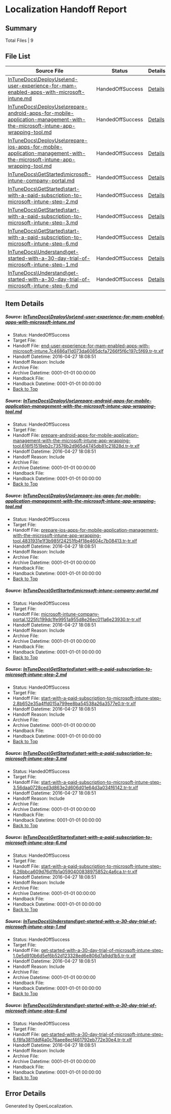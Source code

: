 # <a name='report-top'></a> Localization Handoff Report

## Summary
 Total Files | 9

## File List
 Source File | Status | Details 
 ----------- | ------ | ------- 
 [InTuneDocs\DeployUse\end-user-experience-for-mam-enabled-apps-with-microsoft-intune.md](https://github.com/Microsoft/IntuneDocs-pr/blob/cb43f0b5d27c046aa815d0de3be5233e13f05fae/InTuneDocs/DeployUse/end-user-experience-for-mam-enabled-apps-with-microsoft-intune.md) | HandedOffSuccess | [Details](#62d2c4146512f4e487e584c158bea74679c4d15e35)
 [InTuneDocs\DeployUse\prepare-android-apps-for-mobile-application-management-with-the-microsoft-intune-app-wrapping-tool.md](https://github.com/Microsoft/IntuneDocs-pr/blob/0cbffc260fae5c78dd33ebec3b5afc86017ac33b/InTuneDocs/DeployUse/prepare-android-apps-for-mobile-application-management-with-the-microsoft-intune-app-wrapping-tool.md) | HandedOffSuccess | [Details](#c793cc34b10c336a95b40c31befa6c6ff87b4ba6234)
 [InTuneDocs\DeployUse\prepare-ios-apps-for-mobile-application-management-with-the-microsoft-intune-app-wrapping-tool.md](https://github.com/Microsoft/IntuneDocs-pr/blob/0cbffc260fae5c78dd33ebec3b5afc86017ac33b/InTuneDocs/DeployUse/prepare-ios-apps-for-mobile-application-management-with-the-microsoft-intune-app-wrapping-tool.md) | HandedOffSuccess | [Details](#ebb1257dec8422b1da1b6c66f720ad0be3d06f0a236)
 [InTuneDocs\GetStarted\microsoft-intune-company-portal.md](https://github.com/Microsoft/IntuneDocs-pr/blob/0cbffc260fae5c78dd33ebec3b5afc86017ac33b/InTuneDocs/GetStarted/microsoft-intune-company-portal.md) | HandedOffSuccess | [Details](#2f9787609f190e26215c540a50a453ab7be7e64c508)
 [InTuneDocs\GetStarted\start-with-a-paid-subscription-to-microsoft-intune-step-2.md](https://github.com/Microsoft/IntuneDocs-pr/blob/0cbffc260fae5c78dd33ebec3b5afc86017ac33b/InTuneDocs/GetStarted/start-with-a-paid-subscription-to-microsoft-intune-step-2.md) | HandedOffSuccess | [Details](#67db3785bf6bc648443f9779198735eb9b2227a9520)
 [InTuneDocs\GetStarted\start-with-a-paid-subscription-to-microsoft-intune-step-3.md](https://github.com/Microsoft/IntuneDocs-pr/blob/0cbffc260fae5c78dd33ebec3b5afc86017ac33b/InTuneDocs/GetStarted/start-with-a-paid-subscription-to-microsoft-intune-step-3.md) | HandedOffSuccess | [Details](#f6924f0b80891862462703b46aeba4765f1607ed521)
 [InTuneDocs\GetStarted\start-with-a-paid-subscription-to-microsoft-intune-step-6.md](https://github.com/Microsoft/IntuneDocs-pr/blob/0cbffc260fae5c78dd33ebec3b5afc86017ac33b/InTuneDocs/GetStarted/start-with-a-paid-subscription-to-microsoft-intune-step-6.md) | HandedOffSuccess | [Details](#417dec1a04984e461c14c0fd274eeccf75a33e55524)
 [InTuneDocs\Understand\get-started-with-a-30-day-trial-of-microsoft-intune-step-1.md](https://github.com/Microsoft/IntuneDocs-pr/blob/0cbffc260fae5c78dd33ebec3b5afc86017ac33b/InTuneDocs/Understand/get-started-with-a-30-day-trial-of-microsoft-intune-step-1.md) | HandedOffSuccess | [Details](#d2b156e295312434bf7b5f5e49a0c649f011f3a51113)
 [InTuneDocs\Understand\get-started-with-a-30-day-trial-of-microsoft-intune-step-6.md](https://github.com/Microsoft/IntuneDocs-pr/blob/0cbffc260fae5c78dd33ebec3b5afc86017ac33b/InTuneDocs/Understand/get-started-with-a-30-day-trial-of-microsoft-intune-step-6.md) | HandedOffSuccess | [Details](#be21d35b3cd1300e51be57da81bceb3d7153c64a1118)

## Item Details
##### <a name='62d2c4146512f4e487e584c158bea74679c4d15e35'></a> Source: [InTuneDocs\DeployUse\end-user-experience-for-mam-enabled-apps-with-microsoft-intune.md](https://github.com/Microsoft/IntuneDocs-pr/blob/cb43f0b5d27c046aa815d0de3be5233e13f05fae/InTuneDocs/DeployUse/end-user-experience-for-mam-enabled-apps-with-microsoft-intune.md)
* Status: HandedOffSuccess
* Target File: 
* Handoff File: [end-user-experience-for-mam-enabled-apps-with-microsoft-intune.7c4686a11d073da6085dcfa7266f5f6c197c5f69.tr-tr.xlf](https://github.com/Microsoft/EM.handoff/blob/b0cd2ad2d4eac018574c38aa75793308d23edf8c/ol-handoff/Microsoft/IntuneDocs-pr.tr-tr/master/end-user-experience-for-mam-enabled-apps-with-microsoft-intune.7c4686a11d073da6085dcfa7266f5f6c197c5f69.tr-tr.xlf)
* Handoff Datetime: 2016-04-27 18:08:51
* Handoff Reason: Include
* Archive File: 
* Archive Datetime: 0001-01-01 00:00:00
* Handback File: 
* Handback Datetime: 0001-01-01 00:00:00
* [Back to Top](#report-top)

##### <a name='c793cc34b10c336a95b40c31befa6c6ff87b4ba6234'></a> Source: [InTuneDocs\DeployUse\prepare-android-apps-for-mobile-application-management-with-the-microsoft-intune-app-wrapping-tool.md](https://github.com/Microsoft/IntuneDocs-pr/blob/0cbffc260fae5c78dd33ebec3b5afc86017ac33b/InTuneDocs/DeployUse/prepare-android-apps-for-mobile-application-management-with-the-microsoft-intune-app-wrapping-tool.md)
* Status: HandedOffSuccess
* Target File: 
* Handoff File: [prepare-android-apps-for-mobile-application-management-with-the-microsoft-intune-app-wrapping-tool.616f51519eb2c73576b2d965d4745db81c21828d.tr-tr.xlf](https://github.com/Microsoft/EM.handoff/blob/b0cd2ad2d4eac018574c38aa75793308d23edf8c/ol-handoff/Microsoft/IntuneDocs-pr.tr-tr/master/prepare-android-apps-for-mobile-application-management-with-the-microsoft-intune-app-wrapping-tool.616f51519eb2c73576b2d965d4745db81c21828d.tr-tr.xlf)
* Handoff Datetime: 2016-04-27 18:08:51
* Handoff Reason: Include
* Archive File: 
* Archive Datetime: 0001-01-01 00:00:00
* Handback File: 
* Handback Datetime: 0001-01-01 00:00:00
* [Back to Top](#report-top)

##### <a name='ebb1257dec8422b1da1b6c66f720ad0be3d06f0a236'></a> Source: [InTuneDocs\DeployUse\prepare-ios-apps-for-mobile-application-management-with-the-microsoft-intune-app-wrapping-tool.md](https://github.com/Microsoft/IntuneDocs-pr/blob/0cbffc260fae5c78dd33ebec3b5afc86017ac33b/InTuneDocs/DeployUse/prepare-ios-apps-for-mobile-application-management-with-the-microsoft-intune-app-wrapping-tool.md)
* Status: HandedOffSuccess
* Target File: 
* Handoff File: [prepare-ios-apps-for-mobile-application-management-with-the-microsoft-intune-app-wrapping-tool.4831931e1f3b985f24251fb4f18e4604c7b08413.tr-tr.xlf](https://github.com/Microsoft/EM.handoff/blob/b0cd2ad2d4eac018574c38aa75793308d23edf8c/ol-handoff/Microsoft/IntuneDocs-pr.tr-tr/master/prepare-ios-apps-for-mobile-application-management-with-the-microsoft-intune-app-wrapping-tool.4831931e1f3b985f24251fb4f18e4604c7b08413.tr-tr.xlf)
* Handoff Datetime: 2016-04-27 18:08:51
* Handoff Reason: Include
* Archive File: 
* Archive Datetime: 0001-01-01 00:00:00
* Handback File: 
* Handback Datetime: 0001-01-01 00:00:00
* [Back to Top](#report-top)

##### <a name='2f9787609f190e26215c540a50a453ab7be7e64c508'></a> Source: [InTuneDocs\GetStarted\microsoft-intune-company-portal.md](https://github.com/Microsoft/IntuneDocs-pr/blob/0cbffc260fae5c78dd33ebec3b5afc86017ac33b/InTuneDocs/GetStarted/microsoft-intune-company-portal.md)
* Status: HandedOffSuccess
* Target File: 
* Handoff File: [microsoft-intune-company-portal.1225fc199dc1fe9951a955d8e26ec011a6e23930.tr-tr.xlf](https://github.com/Microsoft/EM.handoff/blob/b0cd2ad2d4eac018574c38aa75793308d23edf8c/ol-handoff/Microsoft/IntuneDocs-pr.tr-tr/master/microsoft-intune-company-portal.1225fc199dc1fe9951a955d8e26ec011a6e23930.tr-tr.xlf)
* Handoff Datetime: 2016-04-27 18:08:51
* Handoff Reason: Include
* Archive File: 
* Archive Datetime: 0001-01-01 00:00:00
* Handback File: 
* Handback Datetime: 0001-01-01 00:00:00
* [Back to Top](#report-top)

##### <a name='67db3785bf6bc648443f9779198735eb9b2227a9520'></a> Source: [InTuneDocs\GetStarted\start-with-a-paid-subscription-to-microsoft-intune-step-2.md](https://github.com/Microsoft/IntuneDocs-pr/blob/0cbffc260fae5c78dd33ebec3b5afc86017ac33b/InTuneDocs/GetStarted/start-with-a-paid-subscription-to-microsoft-intune-step-2.md)
* Status: HandedOffSuccess
* Target File: 
* Handoff File: [start-with-a-paid-subscription-to-microsoft-intune-step-2.8b652e35a4ffd015a799ee8ba54538a26a3577e0.tr-tr.xlf](https://github.com/Microsoft/EM.handoff/blob/b0cd2ad2d4eac018574c38aa75793308d23edf8c/ol-handoff/Microsoft/IntuneDocs-pr.tr-tr/master/start-with-a-paid-subscription-to-microsoft-intune-step-2.8b652e35a4ffd015a799ee8ba54538a26a3577e0.tr-tr.xlf)
* Handoff Datetime: 2016-04-27 18:08:51
* Handoff Reason: Include
* Archive File: 
* Archive Datetime: 0001-01-01 00:00:00
* Handback File: 
* Handback Datetime: 0001-01-01 00:00:00
* [Back to Top](#report-top)

##### <a name='f6924f0b80891862462703b46aeba4765f1607ed521'></a> Source: [InTuneDocs\GetStarted\start-with-a-paid-subscription-to-microsoft-intune-step-3.md](https://github.com/Microsoft/IntuneDocs-pr/blob/0cbffc260fae5c78dd33ebec3b5afc86017ac33b/InTuneDocs/GetStarted/start-with-a-paid-subscription-to-microsoft-intune-step-3.md)
* Status: HandedOffSuccess
* Target File: 
* Handoff File: [start-with-a-paid-subscription-to-microsoft-intune-step-3.56daa0728ced3d863e2d606d01e64d3a034f6142.tr-tr.xlf](https://github.com/Microsoft/EM.handoff/blob/b0cd2ad2d4eac018574c38aa75793308d23edf8c/ol-handoff/Microsoft/IntuneDocs-pr.tr-tr/master/start-with-a-paid-subscription-to-microsoft-intune-step-3.56daa0728ced3d863e2d606d01e64d3a034f6142.tr-tr.xlf)
* Handoff Datetime: 2016-04-27 18:08:51
* Handoff Reason: Include
* Archive File: 
* Archive Datetime: 0001-01-01 00:00:00
* Handback File: 
* Handback Datetime: 0001-01-01 00:00:00
* [Back to Top](#report-top)

##### <a name='417dec1a04984e461c14c0fd274eeccf75a33e55524'></a> Source: [InTuneDocs\GetStarted\start-with-a-paid-subscription-to-microsoft-intune-step-6.md](https://github.com/Microsoft/IntuneDocs-pr/blob/0cbffc260fae5c78dd33ebec3b5afc86017ac33b/InTuneDocs/GetStarted/start-with-a-paid-subscription-to-microsoft-intune-step-6.md)
* Status: HandedOffSuccess
* Target File: 
* Handoff File: [start-with-a-paid-subscription-to-microsoft-intune-step-6.26bbca609d76d1fb1a0590400838975852c4a6ca.tr-tr.xlf](https://github.com/Microsoft/EM.handoff/blob/b0cd2ad2d4eac018574c38aa75793308d23edf8c/ol-handoff/Microsoft/IntuneDocs-pr.tr-tr/master/start-with-a-paid-subscription-to-microsoft-intune-step-6.26bbca609d76d1fb1a0590400838975852c4a6ca.tr-tr.xlf)
* Handoff Datetime: 2016-04-27 18:08:51
* Handoff Reason: Include
* Archive File: 
* Archive Datetime: 0001-01-01 00:00:00
* Handback File: 
* Handback Datetime: 0001-01-01 00:00:00
* [Back to Top](#report-top)

##### <a name='d2b156e295312434bf7b5f5e49a0c649f011f3a51113'></a> Source: [InTuneDocs\Understand\get-started-with-a-30-day-trial-of-microsoft-intune-step-1.md](https://github.com/Microsoft/IntuneDocs-pr/blob/0cbffc260fae5c78dd33ebec3b5afc86017ac33b/InTuneDocs/Understand/get-started-with-a-30-day-trial-of-microsoft-intune-step-1.md)
* Status: HandedOffSuccess
* Target File: 
* Handoff File: [get-started-with-a-30-day-trial-of-microsoft-intune-step-1.0e5d910b6d5ef6b52d123328ed6e806d7a9dd1b5.tr-tr.xlf](https://github.com/Microsoft/EM.handoff/blob/b0cd2ad2d4eac018574c38aa75793308d23edf8c/ol-handoff/Microsoft/IntuneDocs-pr.tr-tr/master/get-started-with-a-30-day-trial-of-microsoft-intune-step-1.0e5d910b6d5ef6b52d123328ed6e806d7a9dd1b5.tr-tr.xlf)
* Handoff Datetime: 2016-04-27 18:08:51
* Handoff Reason: Include
* Archive File: 
* Archive Datetime: 0001-01-01 00:00:00
* Handback File: 
* Handback Datetime: 0001-01-01 00:00:00
* [Back to Top](#report-top)

##### <a name='be21d35b3cd1300e51be57da81bceb3d7153c64a1118'></a> Source: [InTuneDocs\Understand\get-started-with-a-30-day-trial-of-microsoft-intune-step-6.md](https://github.com/Microsoft/IntuneDocs-pr/blob/0cbffc260fae5c78dd33ebec3b5afc86017ac33b/InTuneDocs/Understand/get-started-with-a-30-day-trial-of-microsoft-intune-step-6.md)
* Status: HandedOffSuccess
* Target File: 
* Handoff File: [get-started-with-a-30-day-trial-of-microsoft-intune-step-6.f8fa3811ddf4a0c76aee8ecf461792eb772e30e4.tr-tr.xlf](https://github.com/Microsoft/EM.handoff/blob/b0cd2ad2d4eac018574c38aa75793308d23edf8c/ol-handoff/Microsoft/IntuneDocs-pr.tr-tr/master/get-started-with-a-30-day-trial-of-microsoft-intune-step-6.f8fa3811ddf4a0c76aee8ecf461792eb772e30e4.tr-tr.xlf)
* Handoff Datetime: 2016-04-27 18:08:51
* Handoff Reason: Include
* Archive File: 
* Archive Datetime: 0001-01-01 00:00:00
* Handback File: 
* Handback Datetime: 0001-01-01 00:00:00
* [Back to Top](#report-top)


## Error Details

Generated by OpenLocalization.
